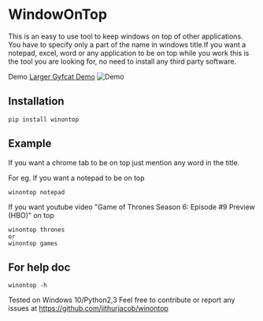 
# WindowOnTop

This is an easy to use tool to keep windows on top of other applications.
You have to specify only a part of the name in windows title.If you want a notepad, excel, word or any application to be on top while you work this is the tool you are looking for, no need to install any third party software.

Demo 
[Larger Gyfcat Demo](https://gfycat.com/GroundedKeenAntelopegroundsquirrel)
![Demo](https://thumbs.gfycat.com/GroundedKeenAntelopegroundsquirrel-size_restricted.gif)

## Installation

```
pip install winontop
```

## Example

If you want a chrome tab to be on top just mention any word in the title.

For eg. If you want a notepad to be on top
```
winontop notepad
```
If you want youtube video "Game of Thrones Season 6: Episode #9 Preview (HBO)" on top 
```
winontop thrones
or
winontop games
```


## For help doc

```
winontop -h
```

Tested on Windows 10/Python2,3
Feel free to contribute or report any issues at https://github.com/jithurjacob/winontop
